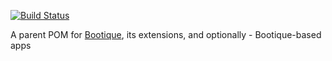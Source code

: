 [![Build Status](https://travis-ci.org/nhl/bootique-parent.svg)](https://travis-ci.org/nhl/bootique-parent)


A parent POM for [Bootique](https://github.com/nhl/bootique), its extensions, and optionally - Bootique-based apps
